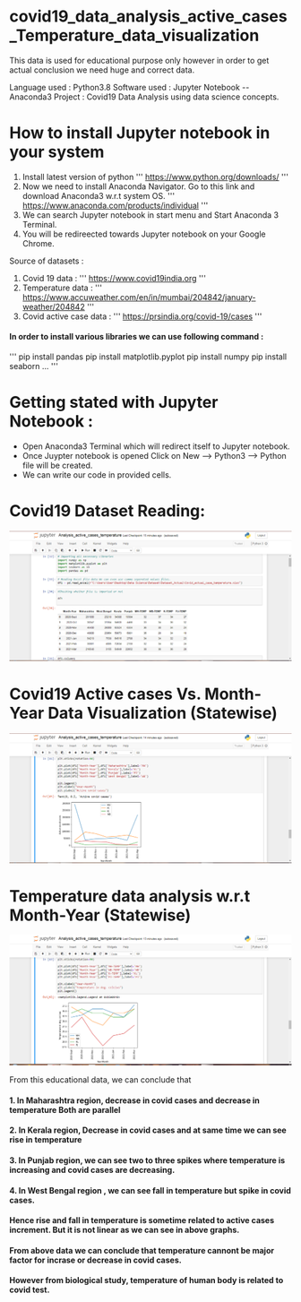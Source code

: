# covid19_data_analysis_active_cases_Temperature_data_visualization

This data is used for educational purpose only however in order to get actual conclusion we need huge and correct data.

Language used : Python3.8
Software used : Jupyter Notebook -- Anaconda3
Project : Covid19 Data Analysis using data science concepts.

# How to install Jupyter notebook in your system

1. Install latest version of python ''' https://www.python.org/downloads/ '''
2. Now we need to install Anaconda Navigator. Go to this link and download Anaconda3 w.r.t system OS.
 '''
 https://www.anaconda.com/products/individual
 '''
 3. We can search Jupyter notebook in start menu and Start Anaconda 3 Terminal.
 4. You will be redireected towards Jupyter notebook on your Google Chrome.  

Source of datasets : 
1. Covid 19 data : ''' https://www.covid19india.org '''
2. Temperature data : ''' https://www.accuweather.com/en/in/mumbai/204842/january-weather/204842 '''
3. Covid active case data : ''' https://prsindia.org/covid-19/cases '''

#### In order to install various libraries we can use following command :

'''
pip install pandas
pip install matplotlib.pyplot
pip install numpy
pip install seaborn
...
'''

# Getting stated with Jupyter Notebook : 
- Open Anaconda3 Terminal which will redirect itself to Jupyter notebook.
- Once Juypter notebook is opened Click on New  -->  Python3  -->  Python file will be created.
- We can write our code in provided cells.

# Covid19 Dataset Reading: 
<img src="https://github.com/BhushanKolhe1920/covid19_data_analysis_active_cases_Temperature_data_visualization/blob/main/Images/3.PNG">

# Covid19 Active cases Vs. Month-Year Data Visualization (Statewise)
<img src="https://github.com/BhushanKolhe1920/covid19_data_analysis_active_cases_Temperature_data_visualization/blob/main/Images/2.PNG">

# Temperature data analysis w.r.t Month-Year (Statewise)
<img src="https://github.com/BhushanKolhe1920/covid19_data_analysis_active_cases_Temperature_data_visualization/blob/main/Images/1.PNG">

From this educational data, we can conclude that 
#### 1. In Maharashtra region, decrease in covid cases and decrease in temperature  Both are parallel
#### 2. In Kerala region, Decrease in covid cases and at  same time we can see rise in temperature
#### 3. In Punjab region, we can see two to three spikes where temperature is increasing and covid cases are decreasing.
#### 4. In West Bengal region , we can see fall in temperature but spike in covid cases.

#### Hence rise and fall in temperature is sometime related to active cases increment. But it is not linear as we can see in above graphs.
#### From above data we can conclude that temperature cannont be major factor for incrase or decrease in covid cases.
#### However from biological study, temperature of human body is related to covid test.
